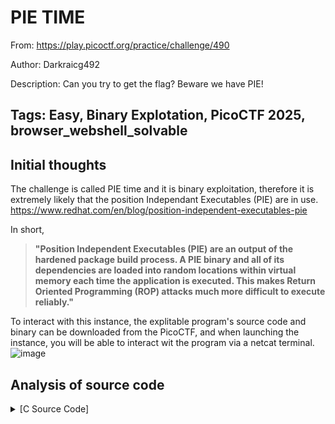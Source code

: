 <h1> PIE TIME </h1>

From: https://play.picoctf.org/practice/challenge/490

Author: Darkraicg492

Description: Can you try to get the flag? Beware we have PIE!

Tags: Easy, Binary Explotation, PicoCTF 2025, browser_webshell_solvable
---

<h2> Initial thoughts </h2>

The challenge is called PIE time and it is binary exploitation, therefore it is extremely likely that the position Independant Executables (PIE) are in use. https://www.redhat.com/en/blog/position-independent-executables-pie

In short,
>__"Position Independent Executables (PIE) are an output of the hardened package build process. A PIE binary and all of its dependencies are loaded into random locations within virtual memory each time the application is executed. This makes Return Oriented Programming (ROP) attacks much more difficult to execute reliably."__

To interact with this instance, the explitable program's source code and binary can be downloaded from the PicoCTF, and when launching the instance, you will be able to interact wit the program via a netcat terminal.
![image](https://github.com/user-attachments/assets/34d62907-22e1-4644-9350-8ac882e2ebd9)

<h2> Analysis of source code </h2>

<details>
<summary>[C Source Code]</summary>
  
```
#include <stdio.h>
#include <stdlib.h>
#include <signal.h>
#include <unistd.h>

void segfault_handler() {
  printf("Segfault Occurred, incorrect address.\n");
  exit(0);
}

int win() {
  FILE *fptr;
  char c;

  printf("You won!\n");
  // Open file
  fptr = fopen("flag.txt", "r");
  if (fptr == NULL)
  {
      printf("Cannot open file.\n");
      exit(0);
  }

  // Read contents from file
  c = fgetc(fptr);
  while (c != EOF)
  {
      printf ("%c", c);
      c = fgetc(fptr);
  }

  printf("\n");
  fclose(fptr);
}

int main() {
  signal(SIGSEGV, segfault_handler);
  setvbuf(stdout, NULL, _IONBF, 0); // _IONBF = Unbuffered

  printf("Address of main: %p\n", &main);

  unsigned long val;
  printf("Enter the address to jump to, ex => 0x12345: ");
  scanf("%lx", &val);
  printf("Your input: %lx\n", val);

  void (*foo)(void) = (void (*)())val;
  foo();
}
```  
</details>

